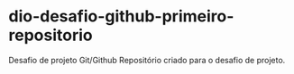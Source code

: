 # dio-desafio-github-primeiro-repositorio
Desafio de projeto Git/Github
Repositório criado para o desafio de projeto.
